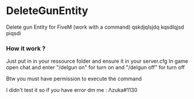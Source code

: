 # DeleteGunEntity

Delete gun Entity for FiveM (work with a command)
qskdjqlsjdq
kqsdlqjsd
piqsdi

### How it work ?

Just put in in your ressource folder and ensure it in your server.cfg
In game open chat and enter "/delgun on" for turn on and "/delgun off" for turn off

 Btw you must have permission to execute the command

I didn't test it so if you have error dm me : Λzuka#1130
